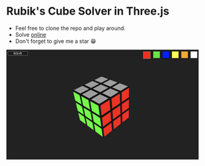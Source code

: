 # Rubik's Cube Solver in Three.js

- Feel free to clone the repo and play around.
- Solve [online](https://ebinxavier.github.io/rubiksCubeSolver/)
- Don't forget to give me a star 😁

![alt text](./ss.png)
